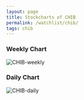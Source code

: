```yaml
---
layout: page
title: Stockcharts of CHIB
permalink: /watchlist/chib/
tags: chib
---
```


### Weekly Chart
![CHIB-weekly](http://www.marketwatch.com/kaavio.Webhost/charts/big.chart?nosettings=1&symb=CHIB&uf=0&type=4&size=3&sid=11118842&style=1013&freq=2&time=12&ma=5&maval=50,200&lf=4&lf2=0&lf3=0&height=510&width=720&mocktick=1)

### Daily Chart
![CHIB-daily](http://www.marketwatch.com/kaavio.Webhost/charts/big.chart?nosettings=1&symb=CHIB&uf=7168&type=4&size=3&sid=11118842&style=1013&freq=1&time=8&ma=6&maval=20,50,200&lf=4&lf2=0&lf3=0&height=510&width=720&mocktick=1)
